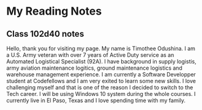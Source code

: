 # My Reading Notes
## Class 102d40 notes

Hello, thank you for visiting my page. My name is Timothee Odushina. I am a U.S. Army veteran with over 7 years of Active Duty service as an Automated Logistical Specialist (92A). I have background in supply logistis, army aviation maintenance logitics, ground maintenance logistics and warehouse management experience. I am currently a Software Developper student at Codefellows and I am very exited to learn some new skills. I love challenging myself and that is one of the reason I decided to switch to the Tech career. I will be using Windows 10 system during the whole courses. I currently live in El Paso, Texas and I love spending time with my family.
